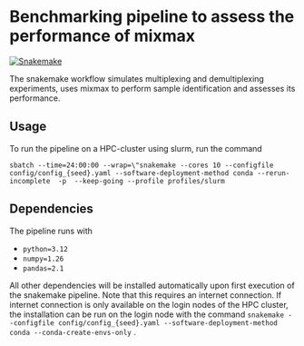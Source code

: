 # Benchmarking pipeline to assess the performance of mixmax

[![Snakemake](https://img.shields.io/badge/snakemake-≥6.3.0-brightgreen.svg)](https://snakemake.github.io)


The snakemake workflow simulates multiplexing and demultiplexing experiments, uses mixmax to perform sample identification and assesses its performance.


## Usage

To run the pipeline on a HPC-cluster using slurm, run the command

`sbatch --time=24:00:00 --wrap=\"snakemake --cores 10 --configfile config/config_{seed}.yaml --software-deployment-method conda --rerun-incomplete  -p  --keep-going --profile profiles/slurm`

## Dependencies
The pipeline runs with

* `python=3.12`
* `numpy=1.26`
* `pandas=2.1`

All other dependencies will be installed automatically upon first execution of the snakemake pipeline. Note that this requires an internet connection. If internet connection is only available on the login nodes of the HPC cluster, the installation can be run on the login node with the command `snakemake --configfile config/config_{seed}.yaml --software-deployment-method conda --conda-create-envs-only` .
